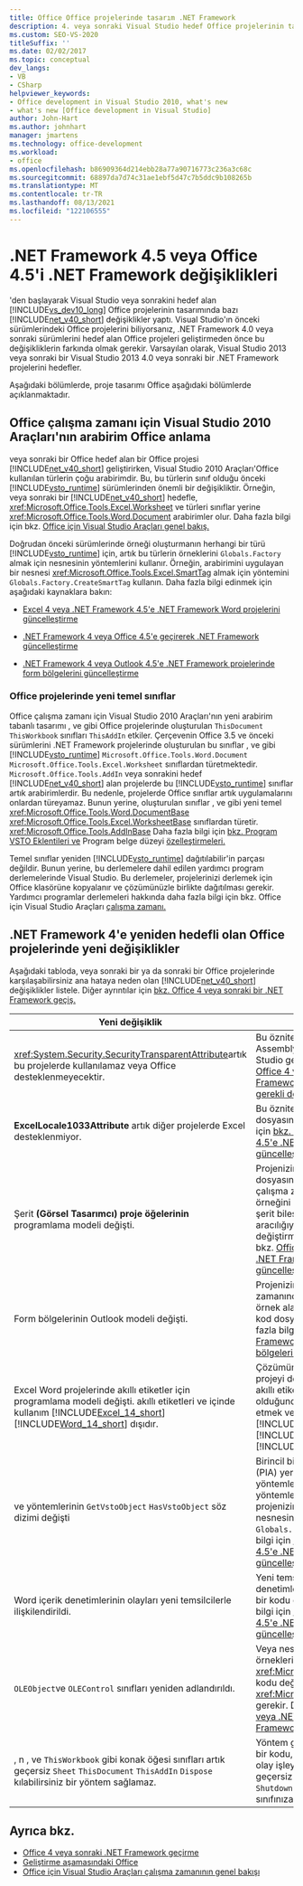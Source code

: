 ```yaml
---
title: Office Office projelerinde tasarım .NET Framework
description: 4. veya sonraki Visual Studio hedef Office projelerinin tasarımına yönelik .NET Framework öğrenin.
ms.custom: SEO-VS-2020
titleSuffix: ''
ms.date: 02/02/2017
ms.topic: conceptual
dev_langs:
- VB
- CSharp
helpviewer_keywords:
- Office development in Visual Studio 2010, what's new
- what's new [Office development in Visual Studio]
author: John-Hart
ms.author: johnhart
manager: jmartens
ms.technology: office-development
ms.workload:
- office
ms.openlocfilehash: b86909364d214ebb28a77a90716773c236a3c68c
ms.sourcegitcommit: 68897da7d74c31ae1ebf5d47c7b5ddc9b108265b
ms.translationtype: MT
ms.contentlocale: tr-TR
ms.lasthandoff: 08/13/2021
ms.locfileid: "122106555"
---
```

# <a name="changes-to-the-design-of-office-projects-that-target-the-net-framework-4-or-the-net-framework-45"></a>.NET Framework 4.5 veya Office 4.5'i .NET Framework değişiklikleri
  'den başlayarak Visual Studio veya sonrakini hedef alan [!INCLUDE[vs_dev10_long](../sharepoint/includes/vs-dev10-long-md.md)] Office projelerinin tasarımında bazı [!INCLUDE[net_v40_short](../sharepoint/includes/net-v40-short-md.md)] değişiklikler yaptı. Visual Studio'ın önceki sürümlerindeki Office projelerini biliyorsanız, .NET Framework 4.0 veya sonraki sürümlerini hedef alan Office projeleri geliştirmeden önce bu değişikliklerin farkında olmak gerekir. Varsayılan olarak, Visual Studio 2013 veya sonraki bir Visual Studio 2013 4.0 veya sonraki bir .NET Framework projelerini hedefler.

 Aşağıdaki bölümlerde, proje tasarımı Office aşağıdaki bölümlerde açıklanmaktadır.

## <a name="understand-the-interface-based-design-of-the-visual-studio-2010-tools-for-office-runtime"></a>Office çalışma zamanı için Visual Studio 2010 Araçları'nın arabirim Office anlama
 veya sonraki bir Office hedef alan bir Office projesi [!INCLUDE[net_v40_short](../sharepoint/includes/net-v40-short-md.md)] geliştirirken, Visual Studio 2010 Araçları'Office kullanılan türlerin çoğu arabirimdir. Bu, bu türlerin sınıf olduğu önceki [!INCLUDE[vsto_runtime](../vsto/includes/vsto-runtime-md.md)] sürümlerinden önemli bir değişikliktir. Örneğin, veya sonraki bir [!INCLUDE[net_v40_short](../sharepoint/includes/net-v40-short-md.md)] hedefle, <xref:Microsoft.Office.Tools.Excel.Worksheet> ve türleri sınıflar yerine <xref:Microsoft.Office.Tools.Word.Document> arabirimler olur. Daha fazla bilgi için bkz. [Office için Visual Studio Araçları genel bakış.](../vsto/visual-studio-tools-for-office-runtime-overview.md)

 Doğrudan önceki sürümlerinde örneği oluşturmanın herhangi bir türü [!INCLUDE[vsto_runtime](../vsto/includes/vsto-runtime-md.md)] için, artık bu türlerin örneklerini `Globals.Factory` almak için nesnesinin yöntemlerini kullanır. Örneğin, arabirimini uygulayan bir nesnesi <xref:Microsoft.Office.Tools.Excel.SmartTag> almak için yöntemini `Globals.Factory.CreateSmartTag` kullanın. Daha fazla bilgi edinmek için aşağıdaki kaynaklara bakın:

- [Excel 4 veya .NET Framework 4.5'e .NET Framework Word projelerini güncelleştirme](../vsto/updating-excel-and-word-projects-that-you-migrate-to-the-dotnet-framework-4-or-the-dotnet-framework-4-5.md)

- [.NET Framework 4 veya Office 4.5'e geçirerek .NET Framework güncelleştirme](update-ribbon-customizations-in-office-projects-to-migrate-to-dotnet-framework-4-or-4-5.md)

- [.NET Framework 4 veya Outlook 4.5'e .NET Framework projelerinde form bölgelerini güncelleştirme](../vsto/updating-form-regions-in-outlook-projects-that-you-migrate-to-the-dotnet-framework-4-or-the-dotnet-framework-4-5.md)

### <a name="new-base-classes-in-office-projects"></a>Office projelerinde yeni temel sınıflar
 Office çalışma zamanı için Visual Studio 2010 Araçları'nın yeni arabirim tabanlı tasarımı , ve gibi Office projelerinde oluşturulan `ThisDocument` `ThisWorkbook` sınıfları `ThisAddIn` etkiler. Çerçevenin Office 3.5 ve önceki sürümlerini .NET Framework projelerinde oluşturulan bu sınıflar , ve gibi [!INCLUDE[vsto_runtime](../vsto/includes/vsto-runtime-md.md)] `Microsoft.Office.Tools.Word.Document` `Microsoft.Office.Tools.Excel.Worksheet` sınıflardan türetmektedir. `Microsoft.Office.Tools.AddIn` veya sonrakini hedef [!INCLUDE[net_v40_short](../sharepoint/includes/net-v40-short-md.md)] alan projelerde bu [!INCLUDE[vsto_runtime](../vsto/includes/vsto-runtime-md.md)] sınıflar artık arabirimlerdir. Bu nedenle, projelerde Office sınıflar artık uygulamalarını onlardan türeyamaz. Bunun yerine, oluşturulan sınıflar , ve gibi yeni temel <xref:Microsoft.Office.Tools.Word.DocumentBase> <xref:Microsoft.Office.Tools.Excel.WorksheetBase> sınıflardan türetir. <xref:Microsoft.Office.Tools.AddInBase> Daha fazla bilgi için [bkz. Program VSTO Eklentileri ve](../vsto/programming-vsto-add-ins.md) Program belge düzeyi [özelleştirmeleri.](../vsto/programming-document-level-customizations.md)

 Temel sınıflar yeniden [!INCLUDE[vsto_runtime](../vsto/includes/vsto-runtime-md.md)] dağıtılabilir'in parçası değildir. Bunun yerine, bu derlemelere dahil edilen yardımcı program derlemelerinde Visual Studio. Bu derlemeler, projelerinizi derlemek için Office klasörüne kopyalanır ve çözümünüzle birlikte dağıtılması gerekir. Yardımcı programlar derlemeleri hakkında daha fazla bilgi için bkz. Office için Visual Studio Araçları [çalışma zamanı.](../vsto/assemblies-in-the-visual-studio-tools-for-office-runtime.md)

## <a name="breaking-changes-in-office-projects-that-are-retargeted-to-the-net-framework-4"></a>.NET Framework 4'e yeniden hedefli olan Office projelerinde yeni değişiklikler
 Aşağıdaki tabloda, veya sonraki bir ya da sonraki bir Office projelerinde karşılaşabilirsiniz ana hataya neden olan [!INCLUDE[net_v40_short](../sharepoint/includes/net-v40-short-md.md)] değişiklikler listele. Diğer ayrıntılar için [bkz. Office 4 veya sonraki bir .NET Framework geçiş.](../vsto/migrating-office-solutions-to-the-dotnet-framework-4-or-later.md)

|Yeni değişiklik|Sonucu|
|---------------------|-----------------|
|<xref:System.Security.SecurityTransparentAttribute>artık bu projelerde kullanılamaz veya Office desteklenmeyecektir.|Bu özniteliği, 2008'den Office projelerinde AssemblyInfo kod dosyasından Visual Studio gerekir. Daha fazla bilgi için [bkz. Office 4 veya .NET Framework 4.5'e .NET Framework projelerini çalıştırmak için gerekli değişiklikler.](../vsto/required-changes-to-run-office-projects-that-you-migrate-to-the-dotnet-framework-4-or-the-dotnet-framework-4-5.md)|
|**ExcelLocale1033Attribute** artık diğer projelerde Excel desteklenmiyor.|Bu özniteliği projelerinde *AssemblyInfo* kod dosyasından Excel gerekir. Daha fazla bilgi için [bkz. Excel 4 veya .NET Framework 4.5'e .NET Framework Word projelerini güncelleştirme.](../vsto/updating-excel-and-word-projects-that-you-migrate-to-the-dotnet-framework-4-or-the-dotnet-framework-4-5.md)|
|Şerit **(Görsel Tasarımcı) proje öğelerinin** programlama modeli değişti.|Projenizin tüm şerit öğeleri için arkadaki kod dosyasını değiştirmeniz gerekir. Ayrıca çalışma zamanında şerit denetimlerinin örneğini bulan, şerit olaylarını işen veya şerit bileşeninin konumunu program aracılığıyla ayar eden tüm kodu da değiştirmeniz gerekir. Daha fazla bilgi için bkz. [Office 4'e veya .NET Framework 4.5'e .NET Framework şerit özelleştirmelerini güncelleştirme.](update-ribbon-customizations-in-office-projects-to-migrate-to-dotnet-framework-4-or-4-5.md)|
|Form bölgelerinin Outlook modeli değişti.|Projenizin tüm form bölgeleri ve çalışma zamanında belirli form bölgesi sınıflarını örnek alan tüm kodlar için arka arkasındaki kod dosyasını değiştirmeniz gerekir. Daha fazla bilgi için [bkz. Outlook 4'e veya .NET Framework 4.5'e .NET Framework bölgelerini güncelleştirme.](../vsto/updating-form-regions-in-outlook-projects-that-you-migrate-to-the-dotnet-framework-4-or-the-dotnet-framework-4-5.md)|
|Excel Word projelerinde akıllı etiketler için programlama modeli değişti. akıllı etiketleri ve içinde kullanım [!INCLUDE[Excel_14_short](../vsto/includes/excel-14-short-md.md)] [!INCLUDE[Word_14_short](../vsto/includes/word-14-short-md.md)] dışıdır.|Çözümünüz akıllı etiketler kullanıyorsa, projeyi derleme sırasında hatalar oluşur. akıllı etiketleri ve içinde kullanım dışı olduğundan, veya daha sonra çözümü test etmek ve hata ayıklamak için önce [!INCLUDE[Excel_14_short](../vsto/includes/excel-14-short-md.md)] [!INCLUDE[Word_14_short](../vsto/includes/word-14-short-md.md)] etiketleri [!INCLUDE[vs_dev12](../vsto/includes/vs-dev12-md.md)] kaldırmanız gerekir.|
|ve yöntemlerinin `GetVstoObject` `HasVstoObject` söz dizimi değişti|Birincil birlikte çalışma derlemelerinden (PIA) yerel nesnelere erişerek bu yöntemlere erişerek nesnesini bu yöntemlere geçmeniz gerekir veya projenizin özelliği tarafından döndürülen nesnesinde bu yöntemlere `Globals.Factory` `Globals.Factory` erişebilirsiniz. Daha fazla bilgi için [bkz. Excel 4 veya .NET Framework 4.5'e .NET Framework Word projelerini güncelleştirme.](../vsto/updating-excel-and-word-projects-that-you-migrate-to-the-dotnet-framework-4-or-the-dotnet-framework-4-5.md)|
|Word içerik denetimlerinin olayları yeni temsilcilerle ilişkilendirildi.|Yeni temsilcileri belirtmek için Word içerik denetimlerinin olaylarını ele alan herhangi bir kodu değiştirmeniz gerekir. Daha fazla bilgi için [bkz. Excel 4 veya .NET Framework 4.5'e .NET Framework Word projelerini güncelleştirme.](../vsto/updating-excel-and-word-projects-that-you-migrate-to-the-dotnet-framework-4-or-the-dotnet-framework-4-5.md)|
|`OLEObject`ve `OLEControl` sınıfları yeniden adlandırıldı.|Veya nesneleri kullanmak için bu sınıfların örneklerini kullanan herhangi bir <xref:Microsoft.Office.Tools.Excel.ControlSite> kodu değiştirmeniz <xref:Microsoft.Office.Tools.Word.ControlSite> gerekir. Daha fazla bilgi için [bkz. Excel 4 veya .NET Framework 4.5'e .NET Framework Word projelerini güncelleştirme.](../vsto/updating-excel-and-word-projects-that-you-migrate-to-the-dotnet-framework-4-or-the-dotnet-framework-4-5.md)|
|, n , ve `ThisWorkbook` gibi konak öğesi sınıfları artık geçersiz `Sheet`  `ThisDocument` `ThisAddIn` `Dispose` kılabilirsiniz bir yöntem sağlamaz.|Yöntem geçersiz kılmada yer alan herhangi bir kodu, örneğin, konak öğesi sınıfındaki olay işleyicisine taşımanız ve yöntem geçersiz kılmayı konak öğe `Dispose` `Shutdown` `ThisAddIn_Shutdown` `Dispose` sınıfınıza kaldırmanız gerekir.|

## <a name="see-also"></a>Ayrıca bkz.
- [Office 4 veya sonraki .NET Framework geçirme](../vsto/migrating-office-solutions-to-the-dotnet-framework-4-or-later.md)
- [Geliştirme aşamasındaki Office](/previous-versions/86bkz018(v=vs.110))
- [Office için Visual Studio Araçları çalışma zamanının genel bakışı](../vsto/visual-studio-tools-for-office-runtime-overview.md)